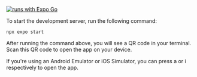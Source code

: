 [![runs with Expo Go](https://img.shields.io/badge/Runs%20with%20Expo%20Go-000.svg?style=flat-square&logo=EXPO&labelColor=f3f3f3&logoColor=000)](https://expo.dev/client)

To start the development server, run the following command:

`npx expo start`

After running the command above, you will see a QR code in your terminal. Scan this QR code to open the app on your device.

If you're using an Android Emulator or iOS Simulator, you can press a or i respectively to open the app.
